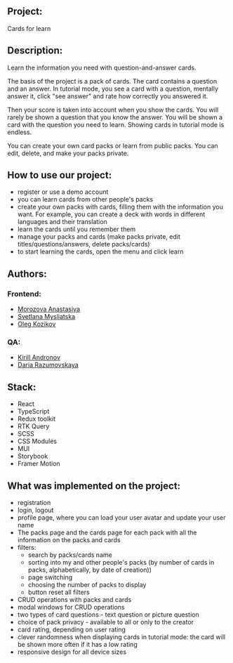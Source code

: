## Project:
Cards for learn

## Description:
Learn the information you need with question-and-answer cards.  

The basis of the project is a pack of cards. The card contains a question and an answer. In tutorial mode, you see a card with a question, mentally answer it, click "see answer" and rate how correctly you answered it.  

Then your score is taken into account when you show the cards. You will rarely be shown a question that you know the answer. You will be shown a card with the question you need to learn. Showing cards in tutorial mode is endless.  

You can create your own card packs or learn from public packs. You can edit, delete, and make your packs private.

## How to use our project:
- register or use a demo account
- you can learn cards from other people's packs
- create your own packs with cards, filling them with the information you want. For example, you can create a deck with words in different languages and their translation
- learn the cards until you remember them
- manage your packs and cards (make packs private, edit titles/questions/answers, delete packs/cards)
- to start learning the cards, open the menu and click learn

## Authors:
### Frontend:
+ [Morozova Anastasiya](https://github.com/MorozovaAN)  
+ [Svetlana Mysliatska](https://github.com/lily1215z)  
+ [Oleg Kozikov](https://github.com/Oldeg)
### QA:
+ [Kirill Andronov](https://github.com/kirill-0)   
+ [Daria Razumovskaya](https://github.com/RazDaria) 

## Stack:
- React
- TypeScript
- Redux toolkit
- RTK Query
- SCSS
- CSS Modules
- MUI
- Storybook
- Framer Motion

## What was implemented on the project:
- registration
- login, logout
- profile page, where you can load your user avatar and update your user name
- The packs page and the cards page for each pack with all the information on the packs and cards
- filters:
  + search by packs/cards name
  + sorting into my and other people's packs (by number of cards in packs, alphabetically, by date of creation))
  + page switching
  + choosing the number of packs to display
  + button reset all filters
- CRUD operations with packs and cards
- modal windows for CRUD operations
- two types of card questions - text question or picture question
- choice of pack privacy - available to all or only to the creator
- card rating, depending on user rating
- clever randomness when displaying cards in tutorial mode: the card will be shown more often if it has a low rating
- responsive design for all device sizes